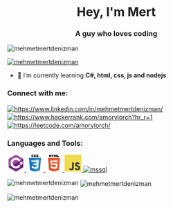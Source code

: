<h1 align="center">Hey, I'm Mert</h1>
<h3 align="center">A guy who loves coding</h3>

<p align="left"> <img src="https://komarev.com/ghpvc/?username=mehmetmertdenizman&label=Profile%20views&color=0e75b6&style=flat" alt="mehmetmertdenizman" /> </p>

<p align="left"> <a href="https://github.com/ryo-ma/github-profile-trophy"><img src="https://github-profile-trophy.vercel.app/?username=mehmetmertdenizman" alt="mehmetmertdenizman" /></a> </p>

- 🌱 I’m currently learning **C#, html, css, js and nodejs**

<h3 align="left">Connect with me:</h3>
<p align="left">
<a href="https://www.linkedin.com/in/mehmetmertdenizman/" target="blank"><img align="center" src="https://raw.githubusercontent.com/rahuldkjain/github-profile-readme-generator/master/src/images/icons/Social/linked-in-alt.svg" alt="https://www.linkedin.com/in/mehmetmertdenizman/" height="30" width="40" /></a>
<a href="https://www.hackerrank.com/amorylorch?hr_r=1" target="blank"><img align="center" src="https://raw.githubusercontent.com/rahuldkjain/github-profile-readme-generator/master/src/images/icons/Social/hackerrank.svg" alt="https://www.hackerrank.com/amorylorch?hr_r=1" height="30" width="40" /></a>
<a href="https://leetcode.com/amorylorch/" target="blank"><img align="center" src="https://raw.githubusercontent.com/rahuldkjain/github-profile-readme-generator/master/src/images/icons/Social/leet-code.svg" alt="https://leetcode.com/amorylorch/" height="30" width="40" /></a>
</p>

<h3 align="left">Languages and Tools:</h3>
<p align="left"> <a href="https://www.w3schools.com/cs/" target="_blank" rel="noreferrer"> <img src="https://raw.githubusercontent.com/devicons/devicon/master/icons/csharp/csharp-original.svg" alt="csharp" width="40" height="40"/> </a> <a href="https://www.w3schools.com/css/" target="_blank" rel="noreferrer"> <img src="https://raw.githubusercontent.com/devicons/devicon/master/icons/css3/css3-original-wordmark.svg" alt="css3" width="40" height="40"/> </a> <a href="https://www.w3.org/html/" target="_blank" rel="noreferrer"> <img src="https://raw.githubusercontent.com/devicons/devicon/master/icons/html5/html5-original-wordmark.svg" alt="html5" width="40" height="40"/> </a> <a href="https://developer.mozilla.org/en-US/docs/Web/JavaScript" target="_blank" rel="noreferrer"> <img src="https://raw.githubusercontent.com/devicons/devicon/master/icons/javascript/javascript-original.svg" alt="javascript" width="40" height="40"/> </a> <a href="https://www.microsoft.com/en-us/sql-server" target="_blank" rel="noreferrer"> <img src="https://www.svgrepo.com/show/303229/microsoft-sql-server-logo.svg" alt="mssql" width="40" height="40"/> </a> </p>

<p><img align="left" src="https://github-readme-stats.vercel.app/api/top-langs?username=mehmetmertdenizman&show_icons=true&locale=en&layout=compact" alt="mehmetmertdenizman" /></p>

<p>&nbsp;<img align="center" src="https://github-readme-stats.vercel.app/api?username=mehmetmertdenizman&show_icons=true&locale=en" alt="mehmetmertdenizman" /></p>

<p><img align="center" src="https://github-readme-streak-stats.herokuapp.com/?user=mehmetmertdenizman&" alt="mehmetmertdenizman" /></p>

